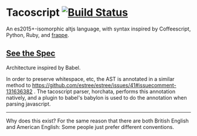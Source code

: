 Tacoscript [![Build Status](https://travis-ci.org/forivall/tacoscript.svg?branch=master)](https://travis-ci.org/forivall/tacoscript)
==========

An es2015+-isomorphic altjs language, with syntax inspired by Coffeescript,
Python, Ruby, and [frappe](https://github.com/lydell/frappe).

<h2><a href="./doc/SPEC.md">See the Spec</a></h2>

Architecture inspired by Babel.

In order to preserve whitespace, etc, the AST is annotated in a similar method
to https://github.com/estree/estree/issues/41#issuecomment-131636382 . The
tacoscript parser, horchata, performs this annotation natively, and a plugin to
babel's babylon is used to do the annotation when parsing javascript.



---

Why does this exist? For the same reason that there are both British English and
American English: Some people just prefer different conventions.
